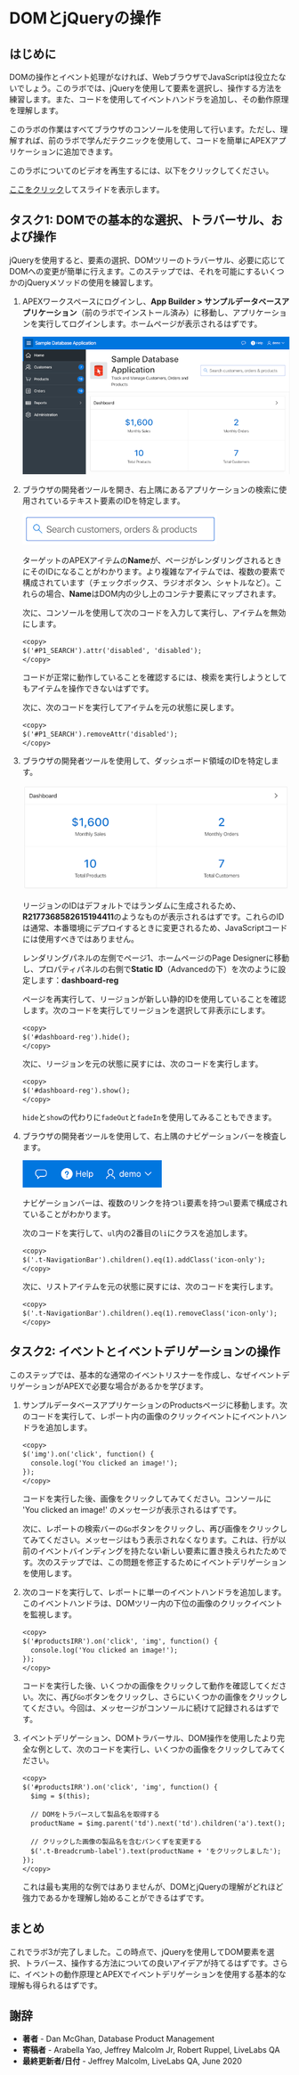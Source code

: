 # DOMとjQueryの操作

## はじめに

DOMの操作とイベント処理がなければ、WebブラウザでJavaScriptは役立たないでしょう。このラボでは、jQueryを使用して要素を選択し、操作する方法を練習します。また、コードを使用してイベントハンドラを追加し、その動作原理を理解します。

このラボの作業はすべてブラウザのコンソールを使用して行います。ただし、理解すれば、前のラボで学んだテクニックを使用して、コードを簡単にAPEXアプリケーションに追加できます。

このラボについてのビデオを再生するには、以下をクリックしてください。

[](youtube:uK7vCqfXxNs)

<a href="https://www.slideshare.net/DanielMcGhan/module-3-working-with-the-dom-and-jquery" target="\_blank">ここをクリック</a>してスライドを表示します。

## タスク1: DOMでの基本的な選択、トラバーサル、および操作

jQueryを使用すると、要素の選択、DOMツリーのトラバーサル、必要に応じてDOMへの変更が簡単に行えます。このステップでは、それを可能にするいくつかのjQueryメソッドの使用を練習します。

1. APEXワークスペースにログインし、**App Builder > サンプルデータベースアプリケーション**（前のラボでインストール済み）に移動し、アプリケーションを実行してログインします。ホームページが表示されるはずです。

    ![](images/sample-database-app-home.png " ")

2. ブラウザの開発者ツールを開き、右上隅にあるアプリケーションの検索に使用されているテキスト要素のIDを特定します。

    ![](images/search-item.png)

    ターゲットのAPEXアイテムの**Name**が、ページがレンダリングされるときにそのIDになることがわかります。より複雑なアイテムでは、複数の要素で構成されています（チェックボックス、ラジオボタン、シャトルなど）。これらの場合、**Name**はDOM内の少し上のコンテナ要素にマップされます。

    次に、コンソールを使用して次のコードを入力して実行し、アイテムを無効にします。

    ```
    <copy>
    $('#P1_SEARCH').attr('disabled', 'disabled');
    </copy>
    ```

    コードが正常に動作していることを確認するには、検索を実行しようとしてもアイテムを操作できないはずです。

    次に、次のコードを実行してアイテムを元の状態に戻します。

    ```
    <copy>
    $('#P1_SEARCH').removeAttr('disabled');
    </copy>
    ```

3. ブラウザの開発者ツールを使用して、ダッシュボード領域のIDを特定します。

    ![](images/dashboard-region.png)

    リージョンのIDはデフォルトではランダムに生成されるため、**R2177368582615194411**のようなものが表示されるはずです。これらのIDは通常、本番環境にデプロイするときに変更されるため、JavaScriptコードには使用すべきではありません。

    レンダリングパネルの左側でページ1、ホームページのPage Designerに移動し、プロパティパネルの右側で**Static ID**（Advancedの下）を次のように設定します：**dashboard-reg**

    ページを再実行して、リージョンが新しい静的IDを使用していることを確認します。次のコードを実行してリージョンを選択して非表示にします。

    ```
    <copy>
    $('#dashboard-reg').hide();
    </copy>
    ```

    次に、リージョンを元の状態に戻すには、次のコードを実行します。

    ```
    <copy>
    $('#dashboard-reg').show();
    </copy>
    ```

    `hide`と`show`の代わりに`fadeOut`と`fadeIn`を使用してみることもできます。

4. ブラウザの開発者ツールを使用して、右上隅のナビゲーションバーを検査します。

    ![](images/navigation-bar.png)

    ナビゲーションバーは、複数のリンクを持つ`li`要素を持つ`ul`要素で構成されていることがわかります。

    次のコードを実行して、`ul`内の2番目の`li`にクラスを追加します。

    ```
    <copy>
    $('.t-NavigationBar').children().eq(1).addClass('icon-only');
    </copy>
    ```

    次に、リストアイテムを元の状態に戻すには、次のコードを実行します。

    ```
    <copy>
    $('.t-NavigationBar').children().eq(1).removeClass('icon-only');
    </copy>
    ```

## タスク2: イベントとイベントデリゲーションの操作

このステップでは、基本的な通常のイベントリスナーを作成し、なぜイベントデリゲーションがAPEXで必要な場合があるかを学びます。

1. サンプルデータベースアプリケーションのProductsページに移動します。次のコードを実行して、レポート内の画像のクリックイベントにイベントハンドラを追加します。

    ```
    <copy>
    $('img').on('click', function() {
      console.log('You clicked an image!');
    });
    </copy>
    ```

    コードを実行した後、画像をクリックしてみてください。コンソールに 'You clicked an image!' のメッセージが表示されるはずです。

    次に、レポートの検索バーの`Go`ボタンをクリックし、再び画像をクリックしてみてください。メッセージはもう表示されなくなります。これは、行が以前のイベントバインディングを持たない新しい要素に置き換えられたためです。次のステップでは、この問題を修正するためにイベントデリゲーションを使用します。

2. 次のコードを実行して、レポートに単一のイベントハンドラを追加します。このイベントハンドラは、DOMツリー内の下位の画像のクリックイベントを監視します。

    ```
    <copy>
    $('#productsIRR').on('click', 'img', function() {
      console.log('You clicked an image!');
    });
    </copy>
    ```

    コードを実行した後、いくつかの画像をクリックして動作を確認してください。次に、再び`Go`ボタンをクリックし、さらにいくつかの画像をクリックしてください。今回は、メッセージがコンソールに続けて記録されるはずです。

3. イベントデリゲーション、DOMトラバーサル、DOM操作を使用したより完全な例として、次のコードを実行し、いくつかの画像をクリックしてみてください。

    ```
    <copy>
    $('#productsIRR').on('click', 'img', function() {
      $img = $(this);

      // DOMをトラバースして製品名を取得する
      productName = $img.parent('td').next('td').children('a').text();

      // クリックした画像の製品名を含むパンくずを変更する
      $('.t-Breadcrumb-label').text(productName + 'をクリックしました');
    });
    </copy>
    ```

    これは最も実用的な例ではありませんが、DOMとjQueryの理解がどれほど強力であるかを理解し始めることができるはずです。

## **まとめ**

これでラボ3が完了しました。この時点で、jQueryを使用してDOM要素を選択、トラバース、操作する方法についての良いアイデアが持てるはずです。さらに、イベントの動作原理とAPEXでイベントデリゲーションを使用する基本的な理解も得られるはずです。

## **謝辞**
 - **著者** -  Dan McGhan, Database Product Management
 - **寄稿者** - Arabella Yao, Jeffrey Malcolm Jr, Robert Ruppel, LiveLabs QA
 - **最終更新者/日付** - Jeffrey Malcolm, LiveLabs QA, June 2020

